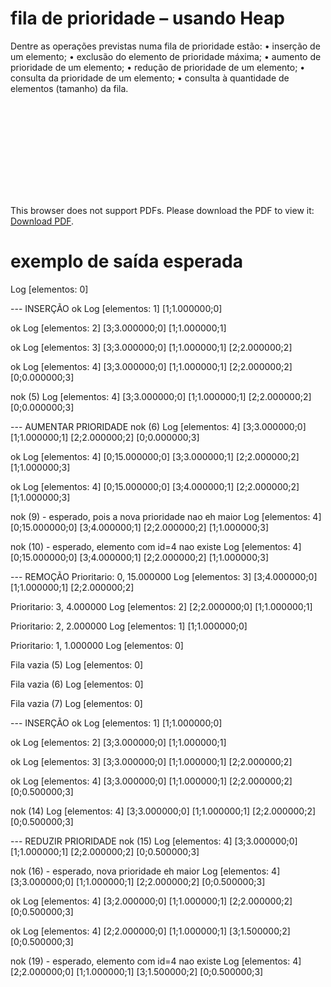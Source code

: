 # fila de prioridade – usando Heap

Dentre as operações previstas numa fila de prioridade estão:
    • inserção de um elemento;
    • exclusão do elemento de prioridade máxima;
    • aumento de prioridade de um elemento;
    • redução de prioridade de um elemento;
    • consulta da prioridade de um elemento;
    • consulta à quantidade de elementos (tamanho) da fila.

<object data="http://www.each.usp.br/digiampietri/ACH2023/ep3/ep3_enunciado.pdf" type="application/pdf" width="700px" height="700px">
    <embed src="http://www.each.usp.br/digiampietri/ACH2023/ep3/ep3_enunciado.pdf">
        <p>This browser does not support PDFs. Please download the PDF to view it: <a href="http://www.each.usp.br/digiampietri/ACH2023/ep3/ep3_enunciado.pdf">Download PDF</a>.</p>
    </embed>
</object>

# exemplo de saída esperada

Log [elementos: 0]


--- INSERÇÃO
ok
Log [elementos: 1]
[1;1.000000;0] 

ok
Log [elementos: 2]
[3;3.000000;0] [1;1.000000;1] 

ok
Log [elementos: 3]
[3;3.000000;0] [1;1.000000;1] [2;2.000000;2] 

ok
Log [elementos: 4]
[3;3.000000;0] [1;1.000000;1] [2;2.000000;2] [0;0.000000;3] 

nok (5)
Log [elementos: 4]
[3;3.000000;0] [1;1.000000;1] [2;2.000000;2] [0;0.000000;3] 



--- AUMENTAR PRIORIDADE
nok (6)
Log [elementos: 4]
[3;3.000000;0] [1;1.000000;1] [2;2.000000;2] [0;0.000000;3] 

ok
Log [elementos: 4]
[0;15.000000;0] [3;3.000000;1] [2;2.000000;2] [1;1.000000;3] 

ok
Log [elementos: 4]
[0;15.000000;0] [3;4.000000;1] [2;2.000000;2] [1;1.000000;3] 

nok (9) - esperado, pois a nova prioridade nao eh maior
Log [elementos: 4]
[0;15.000000;0] [3;4.000000;1] [2;2.000000;2] [1;1.000000;3] 

nok (10) - esperado, elemento com id=4 nao existe
Log [elementos: 4]
[0;15.000000;0] [3;4.000000;1] [2;2.000000;2] [1;1.000000;3] 



--- REMOÇÃO
Prioritario: 0, 15.000000
Log [elementos: 3]
[3;4.000000;0] [1;1.000000;1] [2;2.000000;2] 

Prioritario: 3, 4.000000
Log [elementos: 2]
[2;2.000000;0] [1;1.000000;1] 

Prioritario: 2, 2.000000
Log [elementos: 1]
[1;1.000000;0] 

Prioritario: 1, 1.000000
Log [elementos: 0]


Fila vazia (5)
Log [elementos: 0]


Fila vazia (6)
Log [elementos: 0]


Fila vazia (7)
Log [elementos: 0]



--- INSERÇÃO
ok
Log [elementos: 1]
[1;1.000000;0] 

ok
Log [elementos: 2]
[3;3.000000;0] [1;1.000000;1] 

ok
Log [elementos: 3]
[3;3.000000;0] [1;1.000000;1] [2;2.000000;2] 

ok
Log [elementos: 4]
[3;3.000000;0] [1;1.000000;1] [2;2.000000;2] [0;0.500000;3] 

nok (14)
Log [elementos: 4]
[3;3.000000;0] [1;1.000000;1] [2;2.000000;2] [0;0.500000;3] 



--- REDUZIR PRIORIDADE
nok (15)
Log [elementos: 4]
[3;3.000000;0] [1;1.000000;1] [2;2.000000;2] [0;0.500000;3] 

nok (16) - esperado, nova prioridade eh maior
Log [elementos: 4]
[3;3.000000;0] [1;1.000000;1] [2;2.000000;2] [0;0.500000;3] 

ok
Log [elementos: 4]
[3;2.000000;0] [1;1.000000;1] [2;2.000000;2] [0;0.500000;3] 

ok
Log [elementos: 4]
[2;2.000000;0] [1;1.000000;1] [3;1.500000;2] [0;0.500000;3] 

nok (19) - esperado, elemento com id=4 nao existe
Log [elementos: 4]
[2;2.000000;0] [1;1.000000;1] [3;1.500000;2] [0;0.500000;3] 